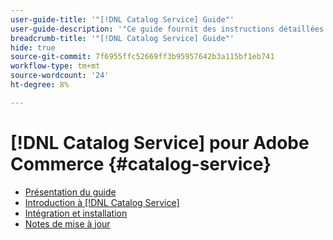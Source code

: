 ```yaml
---
user-guide-title: '"[!DNL Catalog Service] Guide"'
user-guide-description: '"Ce guide fournit des instructions détaillées sur l’utilisation de [!DNL Catalog Service] pour Adobe Commerce."'
breadcrumb-title: '"[!DNL Catalog Service] Guide"'
hide: true
source-git-commit: 7f6955ffc52669ff3b95957642b3a115bf1eb741
workflow-type: tm+mt
source-wordcount: '24'
ht-degree: 8%

---
```


# [!DNL Catalog Service] pour Adobe Commerce {#catalog-service}

- [Présentation du guide](guide-overview.md)
- [Introduction à [!DNL Catalog Service]](overview.md)
- [Intégration et installation](installation.md)
- [Notes de mise à jour](release-notes.md)
